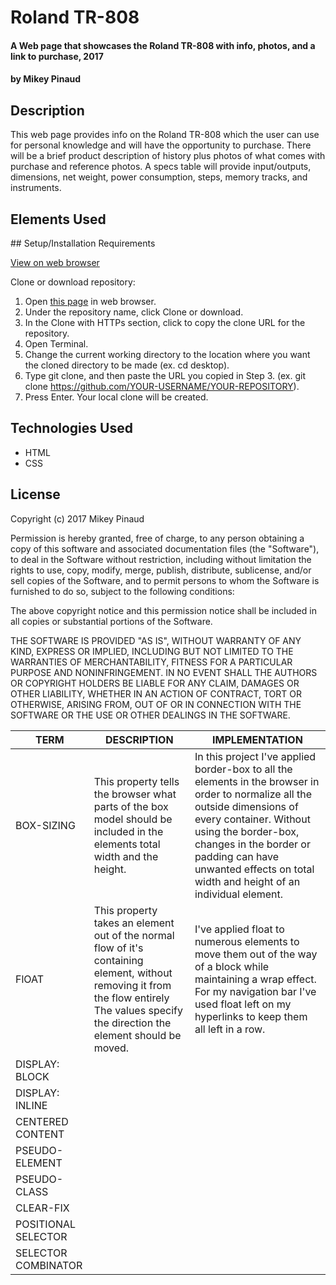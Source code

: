 # Roland TR-808

#### A Web page that showcases the Roland TR-808 with info, photos, and a link to purchase, 2017

#### by **Mikey Pinaud**

## Description

This web page provides info on the Roland TR-808 which the user can use for personal knowledge and will have the opportunity to purchase. There will be a brief product description of history plus photos of what comes with purchase and reference photos. A specs table will provide input/outputs, dimensions, net weight, power consumption, steps, memory tracks, and instruments.

## Elements Used
<table>
<!--header  -->
  <thead>
    <tr>
      <th>TERM</th>
      <th>DESCRIPTION</th>
      <th>IMPLEMENTATION</th>
    </tr>
  </thead>
<!--body  -->
  <tbody>
    <tr>
      <td>BOX-SIZING</td>
      <td>This property tells the browser what parts of the box model should be included in the elements total width and the height.</td>
      <td>In this project I've applied border-box to all the elements in the browser in order to normalize all the outside dimensions of every container. Without using the border-box, changes in the border or padding can have unwanted effects on total width and height of an individual element.</td>
    </tr>
    <tr>
      <td>FlOAT</td>
      <td>This property takes an element out of the normal flow of it's containing element, without removing it from the flow entirely The values specify the direction the element should be moved.</td>
      <td>I've applied float to numerous elements to move them out of the way of a block while maintaining a wrap effect. For my navigation bar I've used float left on my hyperlinks to keep them all left in a row.</td>
    </tr>
    <tr>
      <td>DISPLAY: BLOCK</td>
      <td></td>
      <td></td>
    </tr>
    <tr>
      <td>DISPLAY: INLINE</td>
      <td></td>
      <td></td>
    </tr>
    <tr>
      <td>CENTERED CONTENT</td>
      <td></td>
      <td></td>
    </tr>
    <tr>
      <td>PSEUDO-ELEMENT</td>
      <td></td>
      <td></td>
    </tr>
    <tr>
      <td>PSEUDO-CLASS</td>
      <td></td>
      <td></td>
    </tr>
    <tr>
      <td>CLEAR-FIX</td>
      <td></td>
      <td></td>
    </tr>
    <tr>
      <td>POSITIONAL SELECTOR</td>
      <td></td>
      <td></td>
    </tr>
    <tr>
      <td>SELECTOR COMBINATOR</td>
      <td></td>
      <td></td>
    </tr>
  </tbody>
## Setup/Installation Requirements

[View on web browser](https://mpinaud.github.io/tr-808/)

Clone or download repository:
  1. Open [this page](https://github.com/mpinaud/tr-808) in web browser.
  2. Under the repository name, click Clone or download.
  3. In the Clone with HTTPs section, click to copy the clone URL for the repository.
  4. Open Terminal.
  5. Change the current working directory to the location where you want the cloned directory to be made (ex. cd desktop).
  6. Type git clone, and then paste the URL you copied in Step 3. (ex. git clone https://github.com/YOUR-USERNAME/YOUR-REPOSITORY).
  7. Press Enter. Your local clone will be created.

## Technologies Used
  * HTML
  * CSS

## License

  Copyright (c) 2017 Mikey Pinaud

Permission is hereby granted, free of charge, to any person obtaining a copy
of this software and associated documentation files (the "Software"), to deal
in the Software without restriction, including without limitation the rights
to use, copy, modify, merge, publish, distribute, sublicense, and/or sell
copies of the Software, and to permit persons to whom the Software is
furnished to do so, subject to the following conditions:

The above copyright notice and this permission notice shall be included in all
copies or substantial portions of the Software.

THE SOFTWARE IS PROVIDED "AS IS", WITHOUT WARRANTY OF ANY KIND, EXPRESS OR
IMPLIED, INCLUDING BUT NOT LIMITED TO THE WARRANTIES OF MERCHANTABILITY,
FITNESS FOR A PARTICULAR PURPOSE AND NONINFRINGEMENT. IN NO EVENT SHALL THE
AUTHORS OR COPYRIGHT HOLDERS BE LIABLE FOR ANY CLAIM, DAMAGES OR OTHER
LIABILITY, WHETHER IN AN ACTION OF CONTRACT, TORT OR OTHERWISE, ARISING FROM,
OUT OF OR IN CONNECTION WITH THE SOFTWARE OR THE USE OR OTHER DEALINGS IN THE
SOFTWARE.
